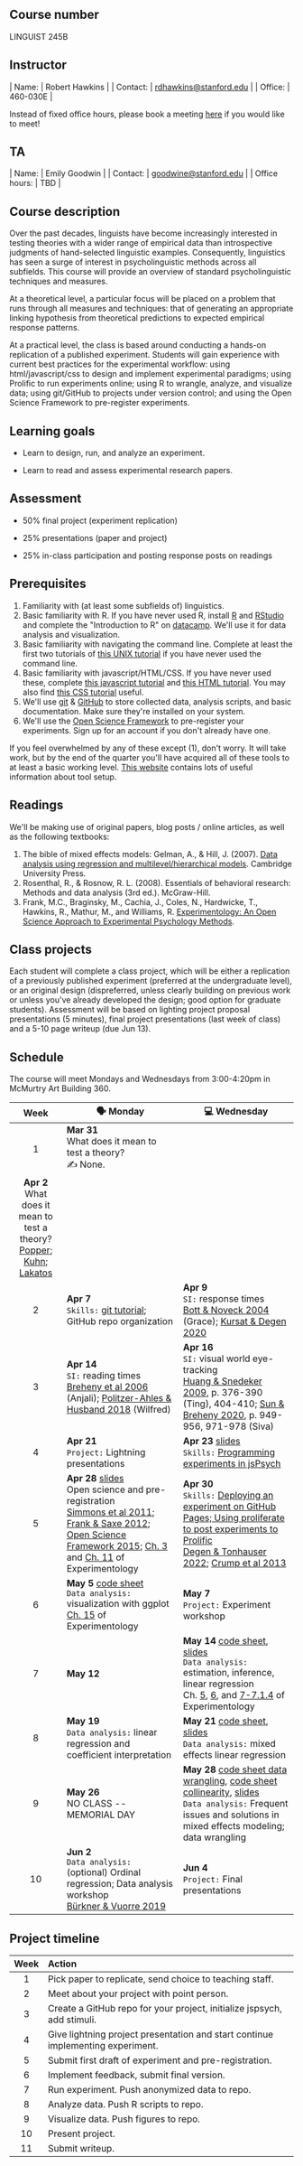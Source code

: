 ## Course number

LINGUIST 245B

## Instructor

| Name:        | Robert Hawkins           | 
| Contact: | rdhawkins@stanford.edu  | 
| Office: | 460-030E |

Instead of fixed office hours, please book a meeting [here](https://app.usemotion.com/meet/robert-hawkins/meetings?d=30) if you would like to meet! 

## TA

| Name:        | Emily Goodwin           | 
| Contact: | goodwine@stanford.edu  | 
| Office hours: | TBD | 

## Course description

Over the past decades, linguists have become increasingly interested in testing theories with a wider range of empirical data than introspective judgments of hand-selected linguistic examples. Consequently, linguistics has seen a surge of interest in psycholinguistic methods across all subfields. This course will provide an overview of standard psycholinguistic techniques and measures. 

At a theoretical level, a particular focus will be placed on a problem that runs through all measures and techniques: that of generating an appropriate linking hypothesis from theoretical predictions to expected empirical response patterns.

At a practical level, the class is based around conducting a hands-on replication of a published experiment. Students will gain experience with current best practices for the experimental workflow: using html/javascript/css to design and implement experimental paradigms; using Prolific to run experiments online; using R to wrangle, analyze, and visualize data; using git/GitHub to projects under version control; and using the Open Science Framework to pre-register experiments.

## Learning goals

- Learn to design, run, and analyze an experiment.

- Learn to read and assess experimental research papers.

## Assessment

- 50% final project (experiment replication)

- 25% presentations (paper and project)

- 25% in-class participation and posting response posts on readings

## Prerequisites

1. Familiarity with (at least some subfields of) linguistics.
2. Basic familiarity with R. If you have never used R, install [R](https://www.r-project.org/) and [RStudio](https://www.rstudio.com/) and complete the "Introduction to R" on [datacamp](https://www.datacamp.com/home). We'll use it for data analysis and visualization.
3. Basic familiarity with navigating the command line. Complete at least the first two tutorials of [this UNIX tutorial](http://www.ee.surrey.ac.uk/Teaching/Unix/) if you have never used the command line.
4. Basic familiarity with javascript/HTML/CSS. If you have never used these, complete [this javascript tutorial](https://www.codecademy.com/learn/introduction-to-javascript) and [this HTML tutorial](https://www.codecademy.com/learn/learn-html). You may also find [this CSS tutorial](https://www.codecademy.com/learn/learn-css) useful.
5. We'll use [git](https://git-scm.com/) & [GitHub](https://github.com/) to store collected data, analysis scripts, and basic documentation. Make sure they're installed on your system.   
6. We'll use the [Open Science Framework](https://osf.io/) to pre-register your experiments. Sign up for an account if you don't already have one.

If you feel overwhelmed by any of these except (1), don't worry. It will take work, but by the end of the quarter you'll have acquired all of these tools to at least a basic working level. [This website](https://sebschu.com/web-based-experiments/) contains lots of useful information about tool setup.

## Readings

We'll be making use of original papers, blog posts / online articles, as well as the following textbooks:

1. The bible of mixed effects models: Gelman, A., & Hill, J. (2007). [Data analysis using regression and multilevel/hierarchical models](https://canvas.stanford.edu/files/12702650/download). Cambridge University Press.
2. Rosenthal, R., & Rosnow, R. L. (2008). Essentials of behavioral research: Methods and data analysis (3rd ed.). McGraw-Hill.
3. Frank, M.C., Braginsky, M., Cachia, J.,  Coles, N., Hardwicke, T., Hawkins, R., Mathur, M., and Williams, R. [Experimentology: An Open Science Approach to Experimental Psychology Methods](https://experimentology.io/).

## Class projects

Each student will complete a class project, which will be either a replication of a previously published experiment (preferred at the undergraduate level), or an original design (dispreferred, unless clearly building on previous work or unless you've already developed the design; good option for graduate students). Assessment will be based on  lighting project proposal presentations (5 minutes), final project presentations (last week of class) and a 5-10 page writeup (due Jun 13). 

## Schedule

The course will meet Mondays and Wednesdays from 3:00-4:20pm in McMurtry Art Building 360.

| Week | 🗣️  Monday    |  💻 Wednesday   |
|:----:| ---------------------- | ---------------------- |
| 1 | **Mar 31** <br /> What does it mean to test a theory?  <br /> ✍️  None. |
      **Apr 2**  <br /> What does it mean to test a theory? <br /> [Popper](https://plato.stanford.edu/entries/popper/#GroHumKno); [Kuhn](https://plato.stanford.edu/entries/thomas-kuhn/#3); [Lakatos](https://en.wikipedia.org/wiki/Imre_Lakatos#Research_programmes)|
| 2 | **Apr 7**  <br /> `Skills:` [git tutorial](https://sebschu.github.io/web-based-experiments/tutorials/git/); GitHub repo organization |  **Apr 9** <br /> `SI:` response times  <br />  [Bott & Noveck 2004](https://canvas.stanford.edu/files/12702646/download?download_frd=1) (Grace); [Kursat & Degen 2020](https://canvas.stanford.edu/files/12702668/download?download_frd=1) |
| 3 | **Apr 14** <br /> `SI:` reading times <br />  [Breheny et al 2006](https://canvas.stanford.edu/files/12702666/download?download_frd=1) (Anjali); [Politzer-Ahles & Husband 2018](https://canvas.stanford.edu/files/12702669/download?download_frd=1) (Wilfred) | **Apr 16** <br /> `SI:` visual world eye-tracking <br />  [Huang & Snedeker 2009](https://canvas.stanford.edu/files/12702665/download?download_frd=1), p. 376-390 (Ting), 404-410; [Sun & Breheny 2020](https://canvas.stanford.edu/files/12702667/download?download_frd=1), p. 949-956, 971-978 (Siva) |
| 4 | **Apr 21**  <br />  `Project:` Lightning presentations    | **Apr 23** [slides](slides/2_webbased_experiments.pdf) <br />  `Skills:` [Programming experiments in jsPsych](https://sebschu.github.io/web-based-experiments/tutorials/jsPsych/)   |
| 5 | **Apr 28**  [slides](slides/3_preregistration_open_science.pdf) <br /> Open science and pre-registration   <br /> [Simmons et al 2011](https://canvas.stanford.edu/files/12702652/download?download_frd=1); [Frank & Saxe 2012](https://journals.sagepub.com/doi/full/10.1177/1745691612460686); [Open Science Framework 2015](https://canvas.stanford.edu/files/12702651/download?download_frd=1); [Ch. 3](https://experimentology.io/003-replication.html) and [Ch. 11](https://experimentology.io/011-prereg.html) of Experimentology | **Apr 30** <br /> `Skills:` [Deploying an experiment on GitHub Pages; Using proliferate to post experiments to Prolific](https://sebschu.com/web-based-experiments/tutorials/posting/) <br /> [Degen & Tonhauser 2022](https://canvas.stanford.edu/files/12702670/download?download_frd=1); [Crump et al 2013](https://canvas.stanford.edu/files/12702658/download?download_frd=1) |
| 6 | **May 5**  [code sheet](code_sheets/4_ggplot.Rmd) <br /> `Data analysis:` visualization with ggplot <br /> [Ch. 15](https://experimentology.io/015-viz.html) of Experimentology  | **May 7** <br /> `Project:` Experiment workshop |
| 7 | **May 12** <br />  | **May 14** [code sheet](code_sheets/1_linear_regression.R), [slides](slides/4_linear_regression.pdf) <br />  `Data analysis:` estimation, inference, linear regression  <br /> Ch. [5](https://experimentology.io/005-estimation.html), [6](https://experimentology.io/006-inference.html), and [7-7.1.4](https://experimentology.io/007-models.html) of Experimentology|
| 8 | **May 19** <br /> `Data analysis:` linear regression and coefficient interpretation | **May 21** [code sheet](code_sheets/2_mixed_effects_linear_regression.R), [slides](slides/5_mixed_effects_logistic_regression.pdf) <br /> `Data analysis:` mixed effects linear regression  |
| 9 | **May 26** <br /> NO CLASS -- MEMORIAL DAY | **May 28** [code sheet data wrangling](code_sheets/3_reformatting_data.R), [code sheet collinearity](code_sheets/6_collinearity_modelcomparison.R), [slides](slides/6_common_issues_solutions.pdf) <br /> `Data analysis:` Frequent issues and solutions in mixed effects modeling; data wrangling |
| 10 | **Jun 2**  <br />  `Data analysis:` (optional) Ordinal regression; Data analysis workshop  <br /> [Bürkner & Vuorre 2019](https://journals.sagepub.com/doi/pdf/10.1177/2515245918823199) | **Jun 4**  <br /> `Project:` Final presentations | 

## Project timeline

| Week | Action |
|:----:|:----|
| 1 | Pick paper to replicate, send choice to teaching staff. |
| 2 | Meet about your project with point person. |
| 3 | Create a GitHub repo for your project, initialize jspsych, add stimuli. |
| 4 | Give lightning project presentation and start continue implementing experiment. |
| 5 | Submit first draft of experiment and pre-registration. |
| 6 | Implement feedback, submit final version. |
| 7 | Run experiment. Push anonymized data to repo. |
| 8 | Analyze data. Push R scripts to repo. |
| 9 | Visualize data. Push figures to repo. |
| 10 | Present project. |
| 11 | Submit writeup. |

